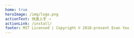 ```yaml
---
home: true
heroImage: /img/logo.png
actionText: 快速上手 →
actionLink: /install/
footer: MIT Licensed | Copyright © 2018-present Evan You
---
```

